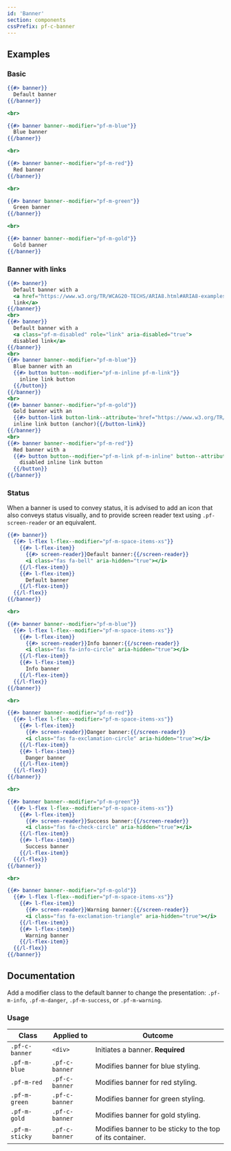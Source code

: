 ```yaml
---
id: 'Banner'
section: components
cssPrefix: pf-c-banner
---
```


## Examples
### Basic
```hbs
{{#> banner}}
  Default banner
{{/banner}}

<br>

{{#> banner banner--modifier="pf-m-blue"}}
  Blue banner 
{{/banner}}

<br>

{{#> banner banner--modifier="pf-m-red"}}
  Red banner
{{/banner}}

<br>

{{#> banner banner--modifier="pf-m-green"}}
  Green banner
{{/banner}}

<br>

{{#> banner banner--modifier="pf-m-gold"}}
  Gold banner
{{/banner}}
```

### Banner with links

```hbs
{{#> banner}}
  Default banner with a 
  <a href="https://www.w3.org/TR/WCAG20-TECHS/ARIA8.html#ARIA8-examples">
  link</a>
{{/banner}}
<br>
{{#> banner}}
  Default banner with a 
  <a class="pf-m-disabled" role="link" aria-disabled="true">
  disabled link</a>
{{/banner}}
<br>
{{#> banner banner--modifier="pf-m-blue"}}
  Blue banner with an 
  {{#> button button--modifier="pf-m-inline pf-m-link"}}
    inline link button
  {{/button}}
{{/banner}}
<br>
{{#> banner banner--modifier="pf-m-gold"}}
  Gold banner with an 
  {{#> button-link button-link--attribute='href="https://www.w3.org/TR/WCAG20-TECHS/ARIA8.html#ARIA8-examples"' button-link--modifier="pf-m-inline pf-m-link"}}
  inline link button (anchor){{/button-link}}
{{/banner}}
<br>
{{#> banner banner--modifier="pf-m-red"}}
  Red banner with a 
  {{#> button button--modifier="pf-m-link pf-m-inline" button--attribute="disabled"}}
    disabled inline link button
  {{/button}}
{{/banner}}
```

### Status
When a banner is used to convey status, it is advised to add an icon that also conveys status visually, and to provide screen reader text using ` .pf-screen-reader ` or an equivalent.

```hbs
{{#> banner}}
  {{#> l-flex l-flex--modifier="pf-m-space-items-xs"}}
    {{#> l-flex-item}}
      {{#> screen-reader}}Default banner:{{/screen-reader}}
      <i class="fas fa-bell" aria-hidden="true"></i>
    {{/l-flex-item}}
    {{#> l-flex-item}}
      Default banner
    {{/l-flex-item}}
  {{/l-flex}}
{{/banner}}

<br>

{{#> banner banner--modifier="pf-m-blue"}}
  {{#> l-flex l-flex--modifier="pf-m-space-items-xs"}}
    {{#> l-flex-item}}
      {{#> screen-reader}}Info banner:{{/screen-reader}}
      <i class="fas fa-info-circle" aria-hidden="true"></i>
    {{/l-flex-item}}
    {{#> l-flex-item}}
      Info banner
    {{/l-flex-item}}
  {{/l-flex}}
{{/banner}}

<br>

{{#> banner banner--modifier="pf-m-red"}}
  {{#> l-flex l-flex--modifier="pf-m-space-items-xs"}}
    {{#> l-flex-item}}
      {{#> screen-reader}}Danger banner:{{/screen-reader}}
      <i class="fas fa-exclamation-circle" aria-hidden="true"></i>
    {{/l-flex-item}}
    {{#> l-flex-item}}
      Danger banner
    {{/l-flex-item}}
  {{/l-flex}}
{{/banner}}

<br>

{{#> banner banner--modifier="pf-m-green"}}
  {{#> l-flex l-flex--modifier="pf-m-space-items-xs"}}
    {{#> l-flex-item}}
      {{#> screen-reader}}Success banner:{{/screen-reader}}
      <i class="fas fa-check-circle" aria-hidden="true"></i>
    {{/l-flex-item}}
    {{#> l-flex-item}}
      Success banner
    {{/l-flex-item}}
  {{/l-flex}}
{{/banner}}

<br>

{{#> banner banner--modifier="pf-m-gold"}}
  {{#> l-flex l-flex--modifier="pf-m-space-items-xs"}}
    {{#> l-flex-item}}
      {{#> screen-reader}}Warning banner:{{/screen-reader}}
      <i class="fas fa-exclamation-triangle" aria-hidden="true"></i>
    {{/l-flex-item}}
    {{#> l-flex-item}}
      Warning banner
    {{/l-flex-item}}
  {{/l-flex}}
{{/banner}}
```

## Documentation
Add a modifier class to the default banner to change the presentation: `.pf-m-info`, `.pf-m-danger`, `.pf-m-success`, or `.pf-m-warning`.

### Usage
| Class | Applied to | Outcome |
| -- | -- | -- |
| `.pf-c-banner` | `<div>` |  Initiates a banner. **Required** |
| `.pf-m-blue` | `.pf-c-banner` |  Modifies banner for blue styling. |
| `.pf-m-red` | `.pf-c-banner` |  Modifies banner for red styling. |
| `.pf-m-green` | `.pf-c-banner` |  Modifies banner for green styling. |
| `.pf-m-gold` | `.pf-c-banner` |  Modifies banner for gold styling. |
| `.pf-m-sticky` | `.pf-c-banner` |  Modifies banner to be sticky to the top of its container. |
